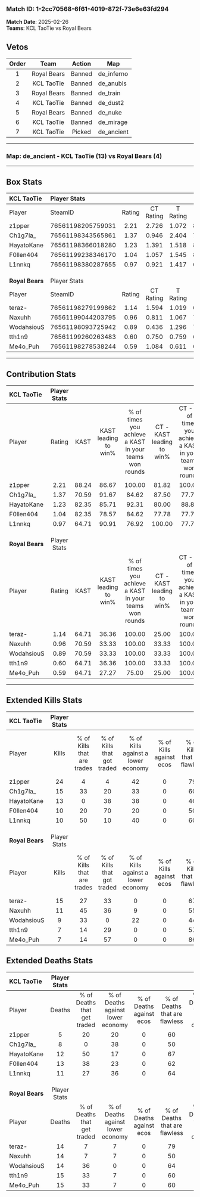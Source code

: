### Match ID: 1-2cc70568-6f61-4019-872f-73e6e63fd294  
**Match Date**: 2025-02-26  
**Teams**: KCL TaoTie vs Royal Bears  

## Vetos  

| Order | Team | Action | Map |
| :---: | :--: | :----: | --- |
| 1 | Royal Bears | Banned | de_inferno |
| 2 | KCL TaoTie | Banned | de_anubis |
| 3 | Royal Bears | Banned | de_train |
| 4 | KCL TaoTie | Banned | de_dust2 |
| 5 | Royal Bears | Banned | de_nuke |
| 6 | KCL TaoTie | Banned | de_mirage |
| 7 | KCL TaoTie | Picked | de_ancient |

---  

### **Map**: de_ancient - KCL TaoTie (13) vs Royal Bears (4)  
---  

## Box Stats  

| **KCL TaoTie**  | Player Stats      |        |           |          |       |       |       |         |        |      |     |
| :- | :- | :-: | :-: | :-: | :-: | :-: | :-: | :-: | :-: | :-: | :-: |
| Player          | SteamID           | Rating | CT Rating | T Rating | KAST  |  ADR  | Kills | Assists | Deaths | K/D  | HS% |
| z1pper          | 76561198205759031 |  2.21  |   2.726   |  1.072   | 88.24 | 132.7 |  24   |    2    |   5    | 4.80 | 41  |
| Ch1g7la_        | 76561198343565861 |  1.37  |   0.946   |  2.404   | 70.59 | 82.2  |  15   |    3    |   8    | 1.88 | 33  |
| HayatoKane      | 76561198366018280 |  1.23  |   1.391   |  1.518   | 82.35 | 78.0  |  13   |    5    |   12   | 1.08 | 46  |
| F0llen404       | 76561199238346170 |  1.04  |   1.057   |  1.545   | 82.35 | 77.9  |  10   |    5    |   13   | 0.77 | 40  |
| L1nnkq          | 76561198380287655 |  0.97  |   0.921   |  1.417   | 64.71 | 73.9  |  10   |    6    |   11   | 0.91 | 20  |
|                 |                   |        |           |          |       |       |       |         |        |      |     |
|                 |                   |        |           |          |       |       |       |         |        |      |     |
|                 |                   |        |           |          |       |       |       |         |        |      |     |
| **Royal Bears** | Player Stats      |        |           |          |       |       |       |         |        |      |     |
| Player          | SteamID           | Rating | CT Rating | T Rating | KAST  |  ADR  | Kills | Assists | Deaths | K/D  | HS% |
| teraz-          | 76561198279199862 |  1.14  |   1.594   |  1.019   | 64.71 | 84.5  |  15   |    2    |   14   | 1.07 | 53  |
| Naxuhh          | 76561199044203795 |  0.96  |   0.811   |  1.067   | 70.59 | 78.7  |  11   |    2    |   14   | 0.79 | 72  |
| WodahsiouS      | 76561198093725942 |  0.89  |   0.436   |  1.296   | 70.59 | 81.7  |   9   |    5    |   14   | 0.64 | 55  |
| tth1n9          | 76561199260263483 |  0.60  |   0.750   |  0.759   | 64.71 | 48.9  |   7   |    4    |   15   | 0.47 | 42  |
| Me4o_Puh        | 76561198278538244 |  0.59  |   1.084   |  0.611   | 64.71 | 45.2  |   7   |    5    |   15   | 0.47 | 28  |
---  

## Contribution Stats  

| **KCL TaoTie**  | Player Stats |       |                      |                                                        |                           |                                                             |                          |                                                            |
| :- | :-: | :-: | :-: | :-: | :-: | :-: | :-: | :-: |
| Player          |    Rating    | KAST  | KAST leading to win% | % of times you achieve a KAST in your teams won rounds | CT - KAST leading to win% | CT - % of times you achieve a KAST in your teams won rounds | T - KAST leading to win% | T - % of times you achieve a KAST in your teams won rounds |
| z1pper          |     2.21     | 88.24 |        86.67         |                         100.00                         |           81.82           |                           100.00                            |          100.00          |                           100.00                           |
| Ch1g7la_        |     1.37     | 70.59 |        91.67         |                         84.62                          |           87.50           |                            77.78                            |          100.00          |                           100.00                           |
| HayatoKane      |     1.23     | 82.35 |        85.71         |                         92.31                          |           80.00           |                            88.89                            |          100.00          |                           100.00                           |
| F0llen404       |     1.04     | 82.35 |        78.57         |                         84.62                          |           77.78           |                            77.78                            |          80.00           |                           100.00                           |
| L1nnkq          |     0.97     | 64.71 |        90.91         |                         76.92                          |          100.00           |                            77.78                            |          75.00           |                           75.00                            |
|                 |              |       |                      |                                                        |                           |                                                             |                          |                                                            |
|                 |              |       |                      |                                                        |                           |                                                             |                          |                                                            |
|                 |              |       |                      |                                                        |                           |                                                             |                          |                                                            |
| **Royal Bears** | Player Stats |       |                      |                                                        |                           |                                                             |                          |                                                            |
| Player          |    Rating    | KAST  | KAST leading to win% | % of times you achieve a KAST in your teams won rounds | CT - KAST leading to win% | CT - % of times you achieve a KAST in your teams won rounds | T - KAST leading to win% | T - % of times you achieve a KAST in your teams won rounds |
| teraz-          |     1.14     | 64.71 |        36.36         |                         100.00                         |           25.00           |                           100.00                            |          42.86           |                           100.00                           |
| Naxuhh          |     0.96     | 70.59 |        33.33         |                         100.00                         |           33.33           |                           100.00                            |          33.33           |                           100.00                           |
| WodahsiouS      |     0.89     | 70.59 |        33.33         |                         100.00                         |           33.33           |                           100.00                            |          33.33           |                           100.00                           |
| tth1n9          |     0.60     | 64.71 |        36.36         |                         100.00                         |           33.33           |                           100.00                            |          37.50           |                           100.00                           |
| Me4o_Puh        |     0.59     | 64.71 |        27.27         |                         75.00                          |           25.00           |                           100.00                            |          28.57           |                           66.67                            |
---  

## Extended Kills Stats  

| **KCL TaoTie**  | Player Stats |                            |                            |                                    |                         |                              |                                 |                                       |                    |           |
| :- | :-: | :-: | :-: | :-: | :-: | :-: | :-: | :-: | :-: | :-: |
| Player          |    Kills     | % of Kills that are trades | % of Kills that got traded | % of Kills against a lower economy | % of Kills against ecos | % of Kills that are flawless | % of Kills that are close duels | % of Kills that are assisted by flash | Pistol Round Kills | AWP Kills |
| z1pper          |      24      |             4              |             4              |                 42                 |            0            |              79              |                8                |                   0                   |         0          |     4     |
| Ch1g7la_        |      15      |             33             |             20             |                 33                 |            0            |              60              |               13                |                   0                   |         0          |     3     |
| HayatoKane      |      13      |             0              |             38             |                 38                 |            0            |              46              |                8                |                   0                   |         0          |     3     |
| F0llen404       |      10      |             20             |             70             |                 20                 |            0            |              50              |                0                |                  10                   |         0          |     0     |
| L1nnkq          |      10      |             50             |             10             |                 40                 |            0            |              60              |                0                |                   0                   |         0          |     0     |
|                 |              |                            |                            |                                    |                         |                              |                                 |                                       |                    |           |
|                 |              |                            |                            |                                    |                         |                              |                                 |                                       |                    |           |
|                 |              |                            |                            |                                    |                         |                              |                                 |                                       |                    |           |
| **Royal Bears** | Player Stats |                            |                            |                                    |                         |                              |                                 |                                       |                    |           |
| Player          |    Kills     | % of Kills that are trades | % of Kills that got traded | % of Kills against a lower economy | % of Kills against ecos | % of Kills that are flawless | % of Kills that are close duels | % of Kills that are assisted by flash | Pistol Round Kills | AWP Kills |
| teraz-          |      15      |             27             |             33             |                 0                  |            0            |              67              |                0                |                   0                   |         0          |     4     |
| Naxuhh          |      11      |             45             |             36             |                 9                  |            0            |              55              |                9                |                   9                   |         0          |     1     |
| WodahsiouS      |      9       |             33             |             0              |                 22                 |            0            |              44              |               11                |                   0                   |         0          |     1     |
| tth1n9          |      7       |             14             |             29             |                 0                  |            0            |              57              |               14                |                  14                   |         0          |     0     |
| Me4o_Puh        |      7       |             14             |             57             |                 0                  |            0            |              86              |               14                |                   0                   |         0          |     0     |
## Extended Deaths Stats  

| **KCL TaoTie**  | Player Stats |                             |                                   |                          |                               |                            |                           |               |
| :- | :-: | :-: | :-: | :-: | :-: | :-: | :-: | :-: |
| Player          |    Deaths    | % of Deaths that get traded | % of Deaths against lower economy | % of Deaths against ecos | % of Deaths that are flawless | % of Deaths that are close | % of Deaths while blinded | Deaths to AWP |
| z1pper          |      5       |             20              |                20                 |            0             |              60               |             0              |            20             |       0       |
| Ch1g7la_        |      8       |              0              |                38                 |            0             |              50               |             13             |            13             |       0       |
| HayatoKane      |      12      |             50              |                17                 |            0             |              67               |             8              |             0             |       0       |
| F0llen404       |      13      |             38              |                23                 |            0             |              62               |             15             |             0             |       0       |
| L1nnkq          |      11      |             27              |                36                 |            0             |              64               |             0              |             0             |       0       |
|                 |              |                             |                                   |                          |                               |                            |                           |               |
|                 |              |                             |                                   |                          |                               |                            |                           |               |
|                 |              |                             |                                   |                          |                               |                            |                           |               |
| **Royal Bears** | Player Stats |                             |                                   |                          |                               |                            |                           |               |
| Player          |    Deaths    | % of Deaths that get traded | % of Deaths against lower economy | % of Deaths against ecos | % of Deaths that are flawless | % of Deaths that are close | % of Deaths while blinded | Deaths to AWP |
| teraz-          |      14      |              7              |                 7                 |            0             |              79               |             7              |             0             |       0       |
| Naxuhh          |      14      |              7              |                 7                 |            0             |              50               |             14             |             0             |       0       |
| WodahsiouS      |      14      |             36              |                 0                 |            0             |              64               |             0              |             7             |       0       |
| tth1n9          |      15      |             33              |                 7                 |            0             |              60               |             13             |             0             |       0       |
| Me4o_Puh        |      15      |             33              |                 7                 |            0             |              60               |             0              |             0             |       0       |
